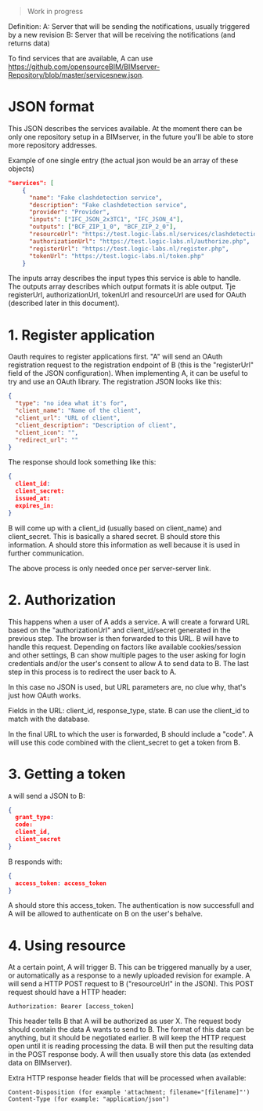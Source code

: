 > Work in progress

Definition:
A: Server that will be sending the notifications, usually triggered by a new revision
B: Server that will be receiving the notifications (and returns data)

To find services that are available, A can use https://github.com/opensourceBIM/BIMserver-Repository/blob/master/servicesnew.json.

# JSON format
This JSON describes the services available. At the moment there can be only one repository setup in a BIMserver, in the future you'll be able to store more repository addresses.

Example of one single entry (the actual json would be an array of these objects)
```json
"services": [
    {
      "name": "Fake clashdetection service",
      "description": "Fake clashdetection service",
      "provider": "Provider",
      "inputs": ["IFC_JSON_2x3TC1", "IFC_JSON_4"],
      "outputs": ["BCF_ZIP_1_0", "BCF_ZIP_2_0"],
      "resourceUrl": "https://test.logic-labs.nl/services/clashdetection.php",
      "authorizationUrl": "https://test.logic-labs.nl/authorize.php",
      "registerUrl": "https://test.logic-labs.nl/register.php",
      "tokenUrl": "https://test.logic-labs.nl/token.php" 
    }
```

The inputs array describes the input types this service is able to handle. The outputs array describes which output formats it is able output. Tje registerUrl, authorizationUrl, tokenUrl and resourceUrl are used for OAuth (described later in this document).

# 1. Register application

Oauth requires to register applications first. "A" will send an OAuth registration request to the registration endpoint of B (this is the "registerUrl" field of the JSON configuration). When implementing A, it can be useful to try and use an OAuth library. The registration JSON looks like this:

```json
{
  "type": "no idea what it's for",
  "client_name": "Name of the client",
  "client_url": "URL of client",
  "client_description": "Description of client",
  "client_icon": "",
  "redirect_url": ""
}
```

The response should look something like this:
```json
{
  client_id: 
  client_secret:
  issued_at:
  expires_in:
}
```

B will come up with a client_id (usually based on client_name) and client_secret. This is basically a shared secret. B should store this information. A should store this information as well because it is used in further communication.

The above process is only needed once per server-server link.

# 2. Authorization

This happens when a user of A adds a service. A will create a forward URL based on the "authorizationUrl" and client_id/secret generated in the previous step. The browser is then forwarded to this URL. B will have to handle this request. Depending on factors like available cookies/session and other settings, B can show multiple pages to the user asking for login credentials and/or the user's consent to allow A to send data to B. The last step in this process is to redirect the user back to A.

In this case no JSON is used, but URL parameters are, no clue why, that's just how OAuth works.

Fields in the URL:
client_id, response_type, state. B can use the client_id to match with the database.

In the final URL to which the user is forwarded, B should include a "code". A will use this code combined with the client_secret to get a token from B.

# 3. Getting a token
`A` will send a JSON to B:
```json
{
  grant_type:
  code:
  client_id,
  client_secret
}
```

B responds with:
```json
{
  access_token: access_token
}
```

A should store this access_token. The authentication is now successfull and A will be allowed to authenticate on B on the user's behalve.

# 4. Using resource
At a certain point, A will trigger B. This can be triggered manually by a user, or automatically as a response to a newly uploaded revision for example. A will send a HTTP POST request to B ("resourceUrl" in the JSON). This POST request should have a HTTP header:
```
Authorization: Bearer [access_token]
```

This header tells B that A will be authorized as user X.
The request body should contain the data A wants to send to B. The format of this data can be anything, but it should be negotiated earlier. B will keep the HTTP request open until it is reading processing the data. B will then put the resulting data in the POST response body. A will then usually store this data (as extended data on BIMserver).

Extra HTTP response header fields that will be processed when available:
```
Content-Disposition (for example 'attachment; filename="[filename]"')
Content-Type (for example: "application/json")
```